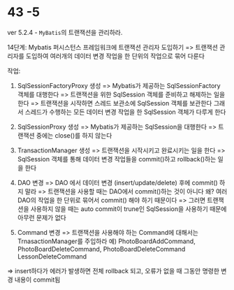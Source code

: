 # 43 -5 
ver 5.2.4 - `MyBatis`의 트랜잭션을 관리하라.

14단계: Mybatis 퍼시스턴스 프레임워크에 트랜잭션 관리자 도입하기
=> 트랜잭션 관리자를 도입하여 여러개의 데이터 변경 작업을 한 단위의 작업으로 묶어 다룬다

작업:
1) SqlSessionFactoryProxy 생성
   => Mybatis가 제공하는 SqlSessionFactory 객체를 대행한다
   => 트랜잭션을 위한 SqlSession 객체를 준비하고 해제하는 일을 한다
   => 트랜잭션을 시작하면 스레드 보관소에 SqlSession 객체를 보관한다
      그래서 스레드가 수행하는 모든 데이터 변경 작업을 한 SqlSession 객체가 다루게 한다
 
 2) SqlSessionProxy 생성
   => Mybatis가 제공하는 SqlSession을 대행한다
   => 트랜잭션 중에는 close()를 하지 않는다
 
 3) TransactionManager 생성
   => 트랜잭션을 시작시키고 완료시키는 일을 한다
   => SqlSession 객체를 통해 데이터 변경 작업들을 commit()하고 rollback()하는 일을 한다
   
 4) DAO 변경
   => DAO 에서 데이터 변경 (insert/update/delete) 후에 commit() 하지 말라
   => 트랜잭션을 사용할 때는 DAO에서 commit()하는 것이 아니다
      왜? 여러 DAO의 작업을 한 단위로 묶어서 commit() 해야 하기 때문이다
   => 그러면 트랜잭션을 사용하지 않을 때는 auto commit이 trune인 SqlSession을 사용하기 때문에
      아무런 문제가 없다
      
 5) Command 변경
   => 트랜잭션을 사용해야 하는 Command에 대해서는 TrnasactionManager를 주입하라
      예) PhotoBoardAddCommand, PhotoBoardDeleteCommand, PhotoBoardDeleteCommand
          LessonDeleteCommand
          
 =>  insert하다가 에러가 발생하면 전체 rollback 되고, 오류가 없을 때 그동안 명령한 변경 내용이 commit됨
   